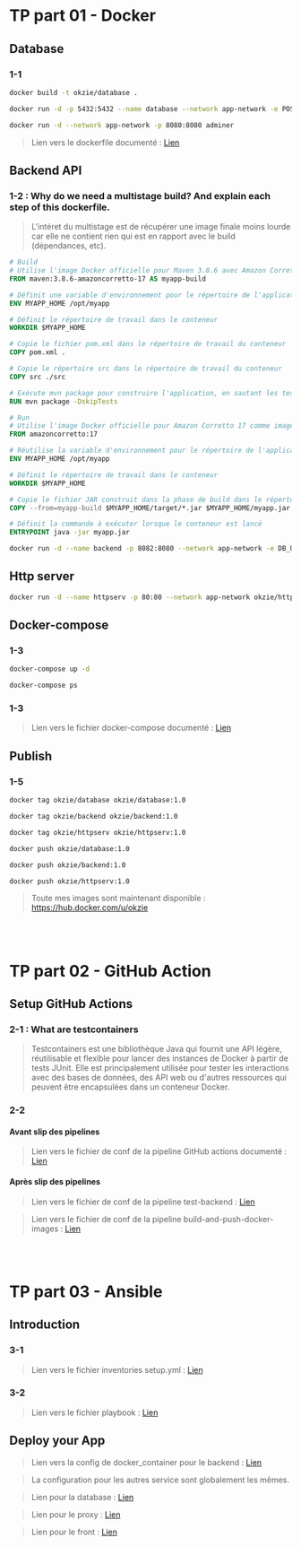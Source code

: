 # TP part 01 - Docker

## Database

### 1-1

```bash
docker build -t okzie/database .
```

```bash
docker run -d -p 5432:5432 --name database --network app-network -e POSTGRES_DB=db -e POSTGRES_USER=user -e POSTGRES_PASSWORD="pwd" -v /my/own/datadir:/var/lib/postgresql/data okzie/database 
```

```bash
docker run -d --network app-network -p 8080:8080 adminer
```

>Lien vers le dockerfile documenté : [Lien](/Database/Dockerfile)

## Backend API

### 1-2 : Why do we need a multistage build? And explain each step of this dockerfile.

> L'intéret du multistage est de récupérer une image finale moins lourde car elle ne contient rien qui est en rapport avec le build (dépendances, etc).


```dockerfile
# Build
# Utilise l'image Docker officielle pour Maven 3.8.6 avec Amazon Corretto 17 comme image de base pour la phase de build
FROM maven:3.8.6-amazoncorretto-17 AS myapp-build

# Définit une variable d'environnement pour le répertoire de l'application
ENV MYAPP_HOME /opt/myapp

# Définit le répertoire de travail dans le conteneur
WORKDIR $MYAPP_HOME

# Copie le fichier pom.xml dans le répertoire de travail du conteneur
COPY pom.xml .

# Copie le répertoire src dans le répertoire de travail du conteneur
COPY src ./src

# Exécute mvn package pour construire l'application, en sautant les tests
RUN mvn package -DskipTests

# Run
# Utilise l'image Docker officielle pour Amazon Corretto 17 comme image de base pour la phase de run
FROM amazoncorretto:17

# Réutilise la variable d'environnement pour le répertoire de l'application
ENV MYAPP_HOME /opt/myapp

# Définit le répertoire de travail dans le conteneur
WORKDIR $MYAPP_HOME

# Copie le fichier JAR construit dans la phase de build dans le répertoire de travail du conteneur
COPY --from=myapp-build $MYAPP_HOME/target/*.jar $MYAPP_HOME/myapp.jar

# Définit la commande à exécuter lorsque le conteneur est lancé
ENTRYPOINT java -jar myapp.jar
```

```bash
docker run -d --name backend -p 8082:8080 --network app-network -e DB_URL="jdbc:postgresql://database:5432/db" -e DB_USERNAME="user" -e DB_PASSWORD="pwd" okzie/simple-api
```

## Http server

```bash
docker run -d --name httpserv -p 80:80 --network app-network okzie/httpserv
```

## Docker-compose

### 1-3

```bash
docker-compose up -d
```

```bash
docker-compose ps 
```

### 1-3

>Lien vers le fichier docker-compose documenté : [Lien](/Docker-compose/docker-compose.yml)

## Publish

### 1-5

```bash
docker tag okzie/database okzie/database:1.0
```

```bash
docker tag okzie/backend okzie/backend:1.0
```

```bash
docker tag okzie/httpserv okzie/httpserv:1.0
```

```bash
docker push okzie/database:1.0
```

```sh
docker push okzie/backend:1.0
```

```sh
docker push okzie/httpserv:1.0
```

> Toute mes images sont maintenant disponible : https://hub.docker.com/u/okzie 

<br><br>

# TP part 02 - GitHub Action

## Setup GitHub Actions

### 2-1 : What are testcontainers

> Testcontainers est une bibliothèque Java qui fournit une API légère, réutilisable et flexible pour lancer des instances de Docker à partir de tests JUnit. Elle est principalement utilisée pour tester les interactions avec des bases de données, des API web ou d'autres ressources qui peuvent être encapsulées dans un conteneur Docker.

### 2-2

#### Avant slip des pipelines
>Lien vers le fichier de conf de la pipeline GitHub actions documenté : [Lien](/.github/workflows/main.yml.ignore)

#### Après slip des pipelines
>Lien vers le fichier de conf de la pipeline test-backend : [Lien](/.github/workflows/deploy-app.yml)

>Lien vers le fichier de conf de la pipeline build-and-push-docker-images : [Lien](/.github/workflows/build-and-push-docker-image.yml)

<br><br>

# TP part 03 - Ansible

## Introduction

### 3-1

>Lien vers le fichier inventories setup.yml : [Lien](/ansible/inventories/setup.yml)

### 3-2

>Lien vers le fichier playbook : [Lien](/ansible/playbook.yml)

## Deploy your App

>Lien vers la config de docker_container pour le backend : [Lien](/ansible/roles/app_java/tasks/main.yml)

>La configuration pour les autres service sont globalement les mêmes.

>Lien pour la database : [Lien](/ansible/roles/database/tasks/main.yml)

>Lien pour le proxy : [Lien](/ansible/roles/proxy/tasks/main.yml)

>Lien pour le front : [Lien](/ansible/roles/front/tasks/main.yml)